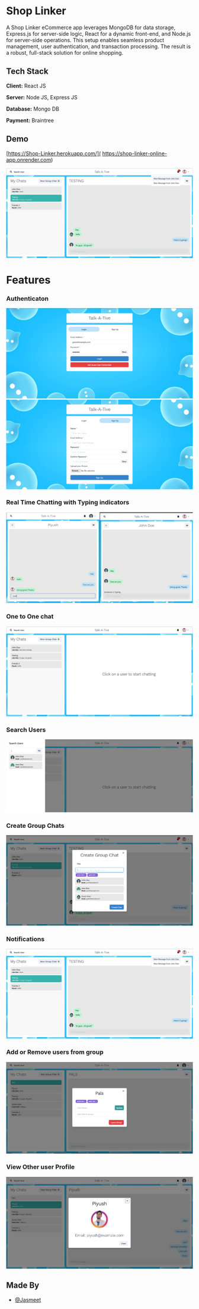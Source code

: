 
# Shop Linker

A Shop Linker eCommerce app leverages MongoDB for data storage, Express.js for server-side logic, React for a dynamic front-end, and Node.js for server-side operations. This setup enables seamless product management, user authentication, and transaction processing. The result is a robust, full-stack solution for online shopping.
## Tech Stack

**Client:** React JS

**Server:** Node JS, Express JS

**Database:** Mongo DB

**Payment:** Braintree
  
## Demo

[https://Shop-Linker.herokuapp.com/]( https://shop-linker-online-app.onrender.com)

![](https://github.com/jasmeetsingh23/MERN-CHAT-APP/blob/main/screenshots/group%20%2B%20notif.PNG)

# Features

### Authenticaton
![](https://github.com/jasmeetsingh23/MERN-CHAT-APP/blob/main/screenshots/login.PNG)
![](https://github.com/jasmeetsingh23/MERN-CHAT-APP/blob/main/screenshots/signup.PNG)
### Real Time Chatting with Typing indicators
![](https://github.com/jasmeetsingh23/MERN-CHAT-APP/blob/main/screenshots/real-time.PNG)
### One to One chat
![](https://github.com/jasmeetsingh23/MERN-CHAT-APP/blob/main/screenshots/mainscreen.PNG)
### Search Users
![](https://github.com/jasmeetsingh23/MERN-CHAT-APP/blob/main/screenshots/search.PNG)
### Create Group Chats
![](https://github.com/jasmeetsingh23/MERN-CHAT-APP/blob/main/screenshots/new%20grp.PNG)
### Notifications 
![](https://github.com/jasmeetsingh23/MERN-CHAT-APP/blob/main/screenshots/group%20%2B%20notif.PNG)
### Add or Remove users from group
![](https://github.com/jasmeetsingh23/MERN-CHAT-APP/blob/main/screenshots/add%20rem.PNG)
### View Other user Profile
![](https://github.com/jasmeetsingh23/MERN-CHAT-APP/blob/main/screenshots/profile.PNG)
## Made By

- [@Jasmeet](https://github.com/jasmeetsingh23)

  
